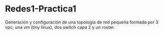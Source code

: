 # Redes1-Practica1
Generación y configuración de una topología de red pequeña formada por 3 vpc, una vm (tiny linux), dos switch capa 2 y un router.
